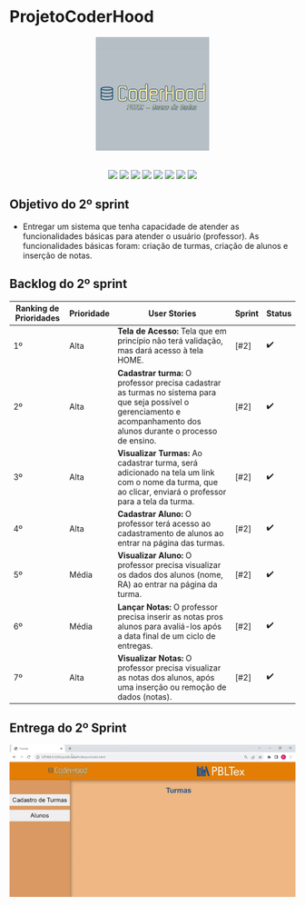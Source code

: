 # ProjetoCoderHood

<p align="center"> <img width="200px" height="200px" src="Coderhood.jpg"/> </p>
<br id="topo">

<div align="center">
    
  <img src="https://img.shields.io/badge/GIT-E44C30?style=for-the-badge&logo=git&logoColor=white" />
  <img src="https://img.shields.io/badge/GitHub-100000?style=for-the-badge&logo=github&logoColor=white"/>
  <img src="https://img.shields.io/badge/HTML5-151515?style=for-the-badge&logo=html5&logoColor=602D9B"/>
  <img src="https://img.shields.io/badge/CSS3-151515?style=for-the-badge&logo=css3&logoColor=602D9B"/>
  <img src="https://img.shields.io/badge/JavaScript-151515?style=for-the-badge&logo=javascript&logoColor=602D9B"/>
  <img src="https://img.shields.io/badge/Python-151515?style=for-the-badge&logo=python&logoColor=602D9B"/>
  <img src="https://img.shields.io/badge/Flask-151515?style=for-the-badge&logo=flask&logoColor=602D9B"/>
  <img src="https://img.shields.io/badge/VSCode-0078D4?style=for-the-badge&logo=visual%20studio%20code&logoColor=white" />
    
</div>


<span id="objetivo"></span>

## Objetivo do 2º sprint

* Entregar um sistema que tenha capacidade de atender as funcionalidades básicas para atender o usuário (professor). As funcionalidades básicas foram: criação de turmas, criação de alunos e inserção de notas.  

## Backlog do 2º sprint


| Ranking de Prioridades | Prioridade | User Stories | Sprint | Status |
| ------------- | ------------- | ------------- | ------------- | ------------- |
| 1º | Alta |  **Tela de Acesso:** Tela que em princípio não terá validação, mas dará acesso à tela HOME.  | [#2]  |✔️| 
| 2º | Alta |  **Cadastrar turma:** O professor precisa cadastrar as turmas no sistema para que seja possível o gerenciamento e acompanhamento dos alunos durante o processo de ensino.  | [#2]  |✔️| 
| 3º | Alta | **Visualizar Turmas:** Ao cadastrar turma, será adicionado na tela um link com o nome da turma, que ao clicar, enviará o professor para a tela da turma. | [#2]  |✔️| 
| 4º | Alta | **Cadastrar Aluno:** O professor terá acesso ao cadastramento de alunos ao entrar na página das turmas. | [#2]  |✔️| 
| 5º | Média | **Visualizar Aluno:** O professor precisa visualizar os dados dos alunos (nome, RA) ao entrar na página da turma.  | [#2] |✔️| 
| 6º | Média | **Lançar Notas:** O professor precisa inserir as notas pros alunos para avaliá-los após a data final de um ciclo de entregas. | [#2] |✔️| 
| 7º | Alta | **Visualizar Notas:** O professor precisa visualizar as notas dos alunos, após uma inserção ou remoção de dados (notas).  | [#2] |✔️|


## Entrega do 2º Sprint

<p align="center"> <img src="GIF Atualizado - Google Chrome 2023-10-19 19-41-55.gif"/> </p>
